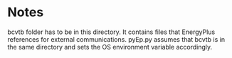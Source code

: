 # Notes

bcvtb folder has to be in this directory. It contains files that EnergyPlus references for external communications. pyEp.py assumes that bcvtb is in the same directory and sets the OS environment variable accordingly.
